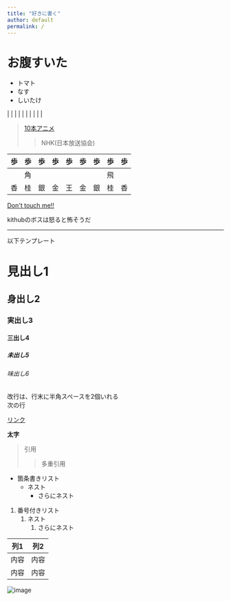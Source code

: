 ```yaml
---
title: "好きに書く"
author: default
permalink: /
---
```


# お腹すいた

- トマト
- なす
- しいたけ


| | | | | | | | | |

>[10本アニメ](https://www.youtube.com/watch?v=r0miR1I6cJw)
>>NHK(日本放送協会)

|  歩  |  歩  |  歩  |  歩  |  歩  |  歩  |  歩  |  歩  |  歩  |
|-----|-----|-----|-----|-----|-----|-----|-----|-----|
|     |   角  |      |      |      |      |      |  飛  |     |
|  香  |  桂  |  銀  |  金  |  王  |  金  |  銀  |  桂  |  香  |


[Don't touch me!!](https://ja.wikipedia.org/wiki/%E3%82%AB%E3%83%AA%E3%82%AE%E3%83%A5%E3%83%A9%E5%8A%B9%E6%9E%9C)



kithubのボスは怒ると怖そうだ

---

以下テンプレート

# 見出し1
## 身出し2
### 実出し3
#### 三出し4
##### 未出し5
###### 味出し6

改行は、行末に半角スペースを2個いれる  
次の行

[リンク](https://www.google.co.jp/)

**太字**

> 引用
>> 多重引用


- 箇条書きリスト
  - ネスト
    - さらにネスト


1. 番号付きリスト
   1. ネスト
      1. さらにネスト

  
| 列1  | 列2  |
|-----|-----|
| 内容  | 内容  |
| 内容  | 内容  |

![image](/220422_GitHubPages/assets/images/logo-150.png)
